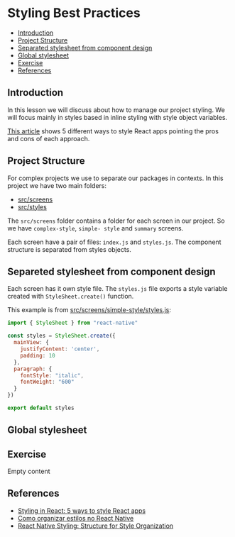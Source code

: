 # Styling Best Practices

- [Introduction](#introduction)
- [Project Structure](#project-structure)
- [Separated stylesheet from component design](#separeted-stylesheet-from-component-design)
- [Global stylesheet](#global-stylesheet)
- [Exercise](#exercise)
- [References](#references)

## Introduction

In this lesson we will discuss about how to manage our project styling. We will focus mainly in styles based in inline styling with style object variables.

[This article]((https://blog.logrocket.com/styling-react-5-ways-style-react-apps/#sass-css-stylesheets-react)) shows 5 different ways to style React apps pointing the pros and cons of each approach.

## Project Structure

For complex projects we use to separate our packages in contexts. In this project we have two main folders:
- [src/screens](./src/screens/)
- [src/styles](./src/styles/)

The `src/screens` folder contains a folder for each screen in our project. So we have `complex-style`, `simple- style` and `summary` screens.

Each screen have a pair of files: `index.js` and `styles.js`. The component structure is separated from styles objects.

## Separeted stylesheet from component design

Each screen has it own style file. The `styles.js` file exports a style variable created with `StyleSheet.create()` function.

This example is from [src/screens/simple-style/styles.js](./src/screens/simple-style/styles.js):

```js
import { StyleSheet } from "react-native"

const styles = StyleSheet.create({
  mainView: {
    justifyContent: 'center',
    padding: 10
  },
  paragraph: {
    fontStyle: "italic",
    fontWeight: "600"
  }
})

export default styles
```

## Global stylesheet

## Exercise

Empty content

## References
- [Styling in React: 5 ways to style React apps](https://blog.logrocket.com/styling-react-5-ways-style-react-apps/#sass-css-stylesheets-react)
- [Como organizar estilos no React Native](https://blog.rocketseat.com.br/como-organizar-estilos-no-react-native/)
- [React Native Styling: Structure for Style Organization](https://thoughtbot.com/blog/structure-for-styling-in-react-native)